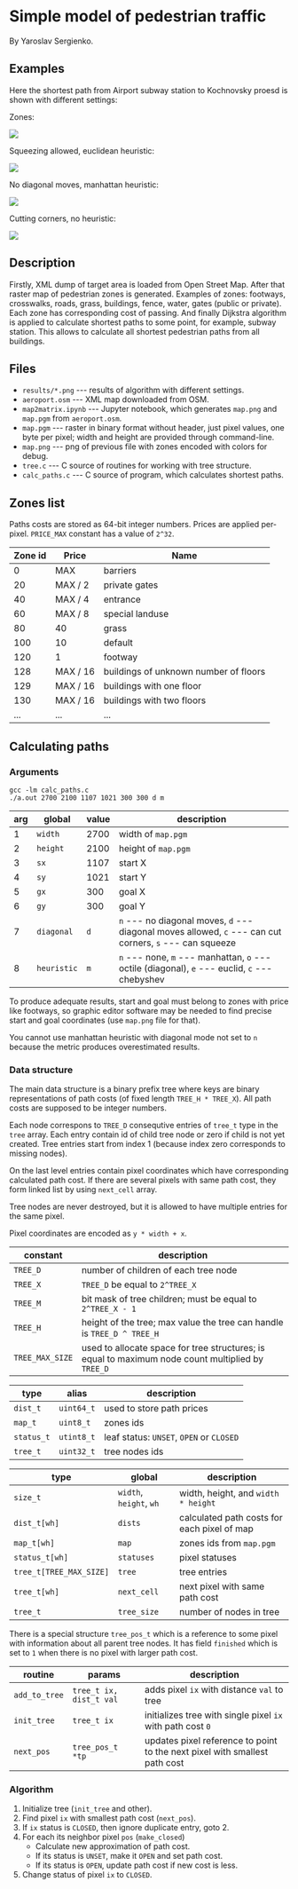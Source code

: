 # Simple model of pedestrian traffic

By Yaroslav Sergienko.

## Examples

Here the shortest path from Airport subway station to Kochnovsky proesd is shown
with different settings:

Zones:

![](results/zones.png)

Squeezing allowed, euclidean heuristic:

![](results/se.png)

No diagonal moves, manhattan heuristic:

![](results/nm.png)

Cutting corners, no heuristic:

![](results/cn.png)

## Description

Firstly, XML dump of target area is loaded from Open Street Map. After that raster map of pedestrian zones is generated. Examples of zones: footways, crosswalks, roads, grass, buildings, fence, water, gates (public or private). Each zone has corresponding cost of passing. And finally Dijkstra algorithm is applied to calculate shortest paths to some point, for example, subway station. This allows to calculate all shortest pedestrian paths from all buildings. 

## Files

* `results/*.png` --- results of algorithm with different settings.
* `aeroport.osm` --- XML map downloaded from OSM.
* `map2matrix.ipynb` --- Jupyter notebook, which generates `map.png` and `map.pgm` from `aeroport.osm`.
* `map.pgm` --- raster in binary format without header, just pixel values, one byte per pixel; width and height are provided through command-line.
* `map.png` --- png of previous file with zones encoded with colors for debug.
* `tree.c` --- C source of routines for working with tree structure.
* `calc_paths.c` --- C source of program, which calculates shortest paths.

## Zones list

Paths costs are stored as 64-bit integer numbers. Prices are applied per-pixel. `PRICE_MAX` constant has a value of `2^32`.

| Zone id |  Price  |      Name       |
| ------- | ------- | --------------- |
|    0    |   MAX   |     barriers    |
|   20    | MAX / 2 |  private gates  |
|   40    | MAX / 4 |    entrance     |
|   60    | MAX / 8 | special landuse |
|   80    |   40    |      grass      |
|   100   |   10    |     default     |
|   120   |   1     |     footway     |
|   128   | MAX / 16 | buildings of unknown number of floors |
|   129   | MAX / 16 | buildings with one floor |
|   130   | MAX / 16 | buildings with two floors |
|   ...   |   ...    |    ...         |

## Calculating paths

### Arguments

```
gcc -lm calc_paths.c
./a.out 2700 2100 1107 1021 300 300 d m
```

| arg | global | value | description |
| --- | ------ | ----- | ----------- |
|  1  | `width` | 2700 | width of `map.pgm` |
|  2  | `height` | 2100 | height of `map.pgm` |
|  3  | `sx` | 1107 | start X |
|  4  | `sy` | 1021 | start Y |
|  5  | `gx` | 300 | goal X |
|  6  | `gy` | 300 | goal Y |
|  7  | `diagonal` | `d` | `n` --- no diagonal moves, `d` --- diagonal moves allowed, `c` --- can cut corners, `s` --- can squeeze |
|  8  | `heuristic` | `m` | `n` --- none, `m` --- manhattan, `o` --- octile (diagonal), `e` --- euclid, `c` --- chebyshev |

To produce adequate results, start and goal must belong to zones with price like footways,
so graphic editor software may be needed to find precise start and goal coordinates (use `map.png` file for that).

You cannot use manhattan heuristic with diagonal mode not set to `n` because the metric produces overestimated results.

### Data structure

The main data structure is a binary prefix tree where keys are binary representations of path costs (of fixed length `TREE_H * TREE_X`). All path costs are supposed to be integer numbers.

Each node correspons to `TREE_D` consequtive entries of `tree_t` type in the `tree` array. Each entry contain id of child tree node or zero if child is not yet created. Tree entries start from index 1 (because index zero corresponds to missing nodes).

On the last level entries contain pixel coordinates which have corresponding calculated path cost. If there are several pixels with same path cost, they form linked list by using `next_cell` array.

Tree nodes are never destroyed, but it is allowed to have multiple entries for the same pixel.

Pixel coordinates are encoded as `y * width + x`.

| constant | description |
| -------- | ----------- |
| `TREE_D` | number of children of each tree node |
| `TREE_X` | `TREE_D` be equal to `2^TREE_X` |
| `TREE_M` | bit mask of tree children; must be equal to `2^TREE_X - 1` |
| `TREE_H` | height of the tree; max value the tree can handle is `TREE_D ^ TREE_H` |
| `TREE_MAX_SIZE` | used to allocate space for tree structures; is equal to maximum node count multiplied by `TREE_D` |

| type | alias | description |
| ---- | ----- | ----------- |
| `dist_t` | `uint64_t` | used to store path prices |
| `map_t` | `uint8_t` | zones ids |
| `status_t` | `utint8_t` | leaf status: `UNSET`, `OPEN` or `CLOSED` |
| `tree_t` | `uint32_t` | tree nodes ids |

| type | global | description |
| ---- | ------ | ----------- |
| `size_t` | `width`, `height`, `wh` | width, height, and `width * height` |
| `dist_t[wh]` | `dists` | calculated path costs for each pixel of map |
| `map_t[wh]` | `map` | zones ids from `map.pgm` |
| `status_t[wh]` | `statuses` | pixel statuses |
| `tree_t[TREE_MAX_SIZE]` | `tree` | tree entries |
| `tree_t[wh]` | `next_cell` | next pixel with same path cost |
| `tree_t` | `tree_size` | number of nodes in tree |

There is a special structure `tree_pos_t` which is a reference to some pixel with information about all parent tree nodes. It has field `finished` which is set to `1` when there is no pixel with larger path cost.

| routine | params | description |
| ------- | ------ | ----------- |
| `add_to_tree` | `tree_t ix, dist_t val` | adds pixel `ix` with distance `val` to tree |
| `init_tree` | `tree_t ix` | initializes tree with single pixel `ix` with path cost `0` |
| `next_pos` | `tree_pos_t *tp` | updates pixel reference to point to the next pixel with smallest path cost |

### Algorithm

1. Initialize tree (`init_tree` and other).
2. Find pixel `ix` with smallest path cost (`next_pos`).
3. If `ix` status is `CLOSED`, then ignore duplicate entry, goto 2.
4. For each its neighbor pixel `pos` (`make_closed`)
   * Calculate new approximation of path cost.
   * If its status is `UNSET`, make it `OPEN` and set path cost.
   * If its status is `OPEN`, update path cost if new cost is less.
5. Change status of pixel `ix` to `CLOSED`.



